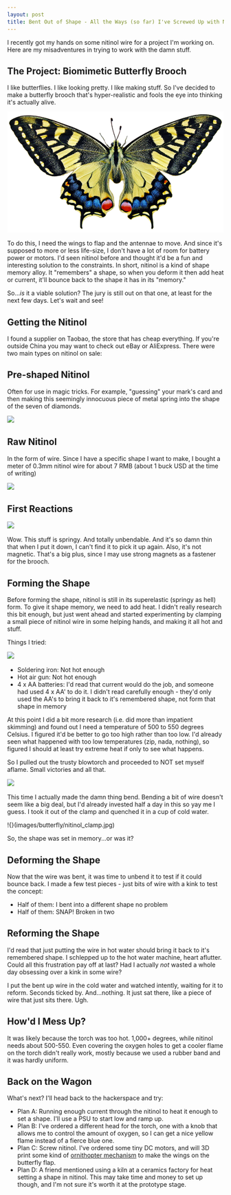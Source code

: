 ```yaml
---
layout: post
title: Bent Out of Shape - All the Ways (so far) I've Screwed Up with Nitinol
---
```

I recently got my hands on some nitinol wire for a project I'm working on. Here are my misadventures in trying to work with the damn stuff.

## The Project: Biomimetic Butterfly Brooch

I like butterflies. I like looking pretty. I like making stuff. So I've decided to make a butterfly brooch that's hyper-realistic and fools the eye into thinking it's actually alive.

![](images/butterfly/real_butterfly.png)

To do this, I need the wings to flap and the antennae to move. And since it's supposed to more or less life-size, I don't have a lot of room for battery power or motors. I'd seen nitinol before and thought it'd be a fun and interesting solution to the constraints. In short, nitinol is a kind of shape memory alloy. It "remembers" a shape, so when you deform it then add heat or current, it'll bounce back to the shape it has in its "memory."

So...*is* it a viable solution? The jury is still out on that one, at least for the next few days. Let's wait and see!

## Getting the Nitinol

I found a supplier on Taobao, the store that has cheap everything. If you're outside China you may want to check out eBay or AliExpress. There were two main types on nitinol on sale:

## Pre-shaped Nitinol

Often for use in magic tricks. For example, "guessing" your mark's card and then making this seemingly innocuous piece of metal spring into the shape of the seven of diamonds.

![](images/butterfly/nitinol_shaped.jpg)

## Raw Nitinol

In the form of wire. Since I have a specific shape I want to make, I bought a meter of 0.3mm nitinol wire for about 7 RMB (about 1 buck USD at the time of writing)

![](images/butterfly/nitinol_raw.jpg)

## First Reactions

![](images/butterfly/nitinol_package.jpg)

Wow. This stuff is springy. And totally unbendable. And it's so damn thin that when I put it down, I can't find it to pick it up again. Also, it's not magnetic. That's a big plus, since I may use strong magnets as a fastener for the brooch.

## Forming the Shape

Before forming the shape, nitinol is still in its superelastic (springy as hell) form. To give it shape memory, we need to add heat. I didn't really research this bit enough, but just went ahead and started experimenting by clamping a small piece of nitinol wire in some helping hands, and making it all hot and stuff.

Things I tried:

![](images/butterfly/nitinol_form_1.jpg)

* Soldering iron: Not hot enough
* Hot air gun: Not hot enough
* 4 x AA batteries: I'd read that current would do the job, and someone had used 4 x AA' to do it. I didn't read carefully enough - they'd only used the AA's to bring it back to it's remembered shape, not form that shape in memory

At this point I did a bit more research (i.e. did more than impatient skimming) and found out I need a temperature of 500 to 550 degrees Celsius. I figured it'd be better to go too high rather than too low. I'd already seen what happened with too low temperatures (zip, nada, nothing), so figured I should at least try extreme heat if only to see what happens.

So I pulled out the trusty blowtorch and proceeded to NOT set myself aflame. Small victories and all that.

![](images/butterfly/nitinol_blowtorch_1.jpg)

This time I actually made the damn thing bend. Bending a bit of wire doesn't seem like a big deal, but I'd already invested half a day in this so yay me I guess. I took it out of the clamp and quenched it in a cup of cold water.

!{}(images/butterfly/nitinol_clamp.jpg)

So, the shape was set in memory...or was it?

## Deforming the Shape

Now that the wire was bent, it was time to unbend it to test if it could bounce back. I made a few test pieces - just bits of wire with a kink to test the concept:

* Half of them: I bent into a different shape no problem
* Half of them: SNAP! Broken in two

## Reforming the Shape

I'd read that just putting the wire in hot water should bring it back to it's remembered shape. I schlepped up to the hot water machine, heart aflutter. Could all this frustration pay off at last? Had I actually *not* wasted a whole day obsessing over a kink in some wire?

I put the bent up wire in the cold water and watched intently, waiting for it to reform. Seconds ticked by. And...nothing. It just sat there, like a piece of wire that just sits there. Ugh.

## How'd I Mess Up?

It was likely because the torch was too hot. 1,000+ degrees, while nitinol needs about 500-550. Even covering the oxygen holes to get a cooler flame on the torch didn't really work, mostly because we used a rubber band and it was hardly uniform.

## Back on the Wagon

What's next? I'll head back to the hackerspace and try:

* Plan A: Running enough current through the nitinol to heat it enough to set a shape. I'll use a PSU to start low and ramp up.
* Plan B: I've ordered a different head for the torch, one with a knob that allows me to control the amount of oxygen, so I can get a nice yellow flame instead of a fierce blue one.
* Plan C: Screw nitinol. I've ordered some tiny DC motors, and will 3D print some kind of [ornithopter mechanism](https://www.thingiverse.com/thing:2410651) to make the wings on the butterfly flap.
* Plan D: A friend mentioned using a kiln at a ceramics factory for heat setting a shape in nitinol. This may take time and money to set up though, and I'm not sure it's worth it at the prototype stage.
